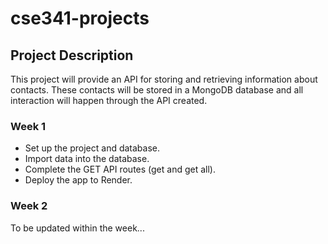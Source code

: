 # cse341-projects
## Project Description 
This project will provide an API for storing and retrieving information about contacts. These contacts will be stored in a MongoDB database and all interaction will happen through the API created.

### Week 1
- Set up the project and database.
- Import data into the database.
- Complete the GET API routes (get and get all).
- Deploy the app to Render.

### Week 2
To be updated within the week...
